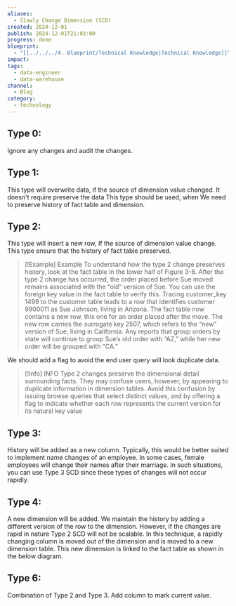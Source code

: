 ```yaml
---
aliases:
  - Slowly Change Dimension (SCD)
created: 2024-12-01
publish: 2024-12-01T21:03:00
progress: done
blueprint:
  - "[[../../../4. Blueprint/Technical Knowledge|Technical Knowledge]]"
impact: 
tags:
  - data-engineer
  - data-warehouse
channel:
  - Blog
category:
  - technology
---
```

## Type 0:
Ignore any changes and audit the changes.
## Type 1:
This type will overwrite data, if the source of dimension value changed. It doesn't require preserve the data
This type should be used, when We need to preserve history of fact table and dimension.
## Type 2:
This type will insert a new row, If the source of dimension value change.
This type ensure that the history of fact table preserved.
> [!Example] Example
> To understand how the type 2 change preserves history, look at the fact table in the lower half of Figure 3-8. After the type 2 change has occurred, the order placed before Sue moved remains associated with the “old” version of Sue. You can use the foreign key value in the fact table to verify this. Tracing customer_key 1499 to the customer table leads to a row that identifies customer 9900011 as Sue Johnson, living in Arizona. The fact table now contains a new row, this one for an order placed after the move. The new row carries the surrogate key 2507, which refers to the “new” version of Sue, living in California. Any reports that group orders by state will continue to group Sue’s old order with “AZ,” while her new order will be grouped with “CA.”

We should add a flag to avoid the end user query will look duplicate data.
> [!Info] INFO
> Type 2 changes preserve the dimensional detail surrounding facts. They may confuse users, however, by appearing to duplicate information in dimension tables. Avoid this confusion by issuing browse queries that select distinct values, and by offering a flag to indicate whether each row represents the current version for its natural key value
## Type 3:
History will be added as a new column.
Typically, this would be better suited to implement name changes of an employee. In some cases, female employees will change their names after their marriage. In such situations, you can use Type 3 SCD since these types of changes will not occur rapidly.
## Type 4:
A new dimension will be added.
We maintain the history by adding a different version of the row to the dimension. However, if the changes are rapid in nature Type 2 SCD will not be scalable.
In this technique, a rapidly changing column is moved out of the dimension and is moved to a new dimension table. This new dimension is linked to the fact table as shown in the below diagram.
## Type 6:
Combination of Type 2 and Type 3.
Add column to mark current value.
